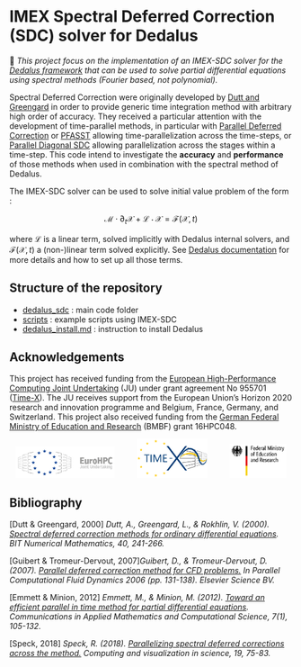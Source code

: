 # IMEX Spectral Deferred Correction (SDC) solver for Dedalus

:scroll: _This project focus on the implementation of an IMEX-SDC solver for the [Dedalus framework](https://dedalus-project.readthedocs.io/en/latest/index.html) that can be used to solve partial differential equations using spectral methods (Fourier based, not polynomial)._

Spectral Deferred Correction were originally developed by [Dutt and Greengard](#dutt2000spectral) in order to provide generic time integration method with arbitrary high order of accuracy.
They received a particular attention with the development of time-parallel methods, in particular with 
[Parallel Deferred Correction](#guibert2007parallel) or 
[PFASST](#emmett2012toward) allowing time-parallelization across the time-steps, or [Parallel Diagonal SDC](#speck2018parallelizing) allowing parallelization across the stages within a time-step.
This code intend to investigate the **accuracy** and **performance** of those methods when used in combination with the spectral method of Dedalus.

The IMEX-SDC solver can be used to solve initial value problem of the form :

$$
\mathcal{M} \cdot \partial_t \mathcal{X} + \mathcal{L} \cdot \mathcal{X} = \mathcal{F}(\mathcal{X}, t)
$$

where $\mathcal{L}$ is a linear term, solved implicitly with Dedalus internal solvers, and $\mathcal{F}(\mathcal{X}, t)$ a (non-)linear term solved explicitly.
See [Dedalus documentation](https://dedalus-project.readthedocs.io/en/latest/notebooks/dedalus_tutorial_3.html#Problem-formulations) for more details and how to set up all those terms.

## Structure of the repository

- [dedalus_sdc](./dedalus_sdc/) : main code folder
- [scripts](./scripts/) : example scripts using IMEX-SDC
- [dedalus_install.md](./dedalus_install.md) : instruction to install Dedalus

## Acknowledgements

This project has received funding from the [European High-Performance Computing Joint Undertaking](https://eurohpc-ju.europa.eu/) (JU)
under grant agreement No 955701 ([Time-X](https://www.timex-eurohpc.eu/)).
The JU receives support from the European Union’s Horizon 2020 research and innovation programme and Belgium, France, Germany, and Switzerland.
This project also received funding from the
[German Federal Ministry of Education and Research](https://www.bmbf.de/bmbf/en/home/home_node.html) (BMBF) grant 16HPC048.

<p align="center">
  <img src="./doc/images/EuroHPC.jpg" width="35%"/> 
  &nbsp;&nbsp;&nbsp;&nbsp;&nbsp;&nbsp;&nbsp;&nbsp;
  <img src="./doc/images/LogoTime-X.png" width="25%"/>
  &nbsp;&nbsp;&nbsp;&nbsp;&nbsp;&nbsp;&nbsp;&nbsp;
  <img src="./doc/images/BMBF_gefoerdert_2017_en.jpg" width="20%" />
</p>

## Bibliography

<a id="dutt2000spectral">[Dutt & Greengard, 2000]</a> _Dutt, A., Greengard, L., & Rokhlin, V. (2000). [Spectral deferred correction methods for ordinary differential equations](https://link.springer.com/content/pdf/10.1023/A:1022338906936.pdf). BIT Numerical Mathematics, 40, 241-266._

<a id="guibert2007parallel">[Guibert & Tromeur-Dervout, 2007]</a>_Guibert, D., & Tromeur-Dervout, D. (2007). [Parallel deferred correction method for CFD problems.](./biblio/guibert2007parallel.pdf) In Parallel Computational Fluid Dynamics 2006 (pp. 131-138). Elsevier Science BV._

<a id="emmett2012toward">[Emmett & Minion, 2012]</a> _Emmett, M., & Minion, M. (2012). [Toward an efficient parallel in time method for partial differential equations](https://projecteuclid.org/journals/communications-in-applied-mathematics-and-computational-science/volume-7/issue-1/Toward-an-efficient-parallel-in-time-method-for-partial-differential/10.2140/camcos.2012.7.105.pdf). Communications in Applied Mathematics and Computational Science, 7(1), 105-132._

<a id="speck2018parallelizing">[Speck, 2018]</a>
_Speck, R. (2018). [Parallelizing spectral deferred corrections across the method.](https://link.springer.com/article/10.1007/s00791-018-0298-x) Computing and visualization in science, 19, 75-83._